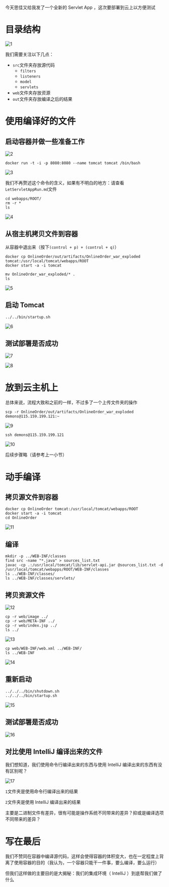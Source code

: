 今天思佳又给我发了一个全新的 Servlet App ，这次要部署到云上以方便测试

# 目录结构 #

![1](1.jpg)

我们需要关注以下几点：

+ `src`文件夹存放源代码
  + `filters`
  + `listeners`
  + `model`
  + `servlets`
+ `web`文件夹存放资源
+ `out`文件夹存放编译之后的结果

# 使用编译好的文件 #

## 启动容器并做一些准备工作 ##

![2](2.jpg)

```shell
docker run -t -i -p 8080:8080 --name tomcat tomcat /bin/bash
```

![3](3.jpg)

我们不再赘述这个命令的含义，如果有不明白的地方：请查看`LetServletAppRun.md`文件

```shell
cd webapps/ROOT/
rm -r *
ls
```

![4](4.jpg)

## 从宿主机拷贝文件到容器 ##

从容器中退出来（按下`(control + p) + (control + q)`）

```shell
docker cp OnlineOrder/out/artifacts/OnlineOrder_war_exploded tomcat:/usr/local/tomcat/webapps/ROOT
docker start -a -i tomcat
```

```shell
mv OnlineOrder_war_exploded/* .
ls
```

![5](5.jpg)

## 启动 Tomcat ##

```shell
../../bin/startup.sh
```

![6](6.jpg)

## 测试部署是否成功 ##

![7](7.jpg)

![8](8.jpg)

# 放到云主机上 #

总体来说，流程大致和之前的一样，不过多了一个上传文件夹的操作

```shell
scp -r OnlineOrder/out/artifacts/OnlineOrder_war_exploded demons@115.159.199.121:~
```

![9](9.jpg)

```shell
ssh demons@115.159.199.121
```

![10](10.jpg)

后续步骤略（请参考上一小节）

# 动手编译 #

## 拷贝源文件到容器 ##

```shell
docker cp OnlineOrder tomcat:/usr/local/tomcat/webapps/ROOT
docker start -a -i tomcat
cd OnlineOrder
```

![11](11.jpg)

## 编译 ##

```
mkdir -p ../WEB-INF/classes
find src -name "*.java" > sources_list.txt
javac -cp .:/usr/local/tomcat/lib/servlet-api.jar @sources_list.txt -d /usr/local/tomcat/webapps/ROOT/WEB-INF/classes
ls ../WEB-INF/classes/
ls ../WEB-INF/classes/servlets/
```

## 拷贝资源文件 ##

![12](12.jpg)

```shell
cp -r web/image ../
cp -r web/META-INF ../
cp -r web/index.jsp ../
ls ../
```

![13](13.jpg)

```shell
cp web/WEB-INF/web.xml ../WEB-INF/
ls ../WEB-INF
```

![14](14.jpg)

## 重新启动 ##

```shell
../../../bin/shutdown.sh
../../../bin/startup.sh
```

![15](15.jpg)

## 测试部署是否成功 ##

![16](16.jpg)

## 对比使用 IntelliJ 编译出来的文件 ##

我们想知道，我们使用命令行编译出来的东西与使用 IntelliJ 编译出来的东西有没有区别呢？

![17](17.jpg)

`1`文件夹是使用命令行编译出来的结果

`2`文件夹是使用 IntelliJ 编译出来的结果

主要是二进制文件有差异，很有可能是操作系统不同带来的差异？抑或是编译选项不同带来的差异？

# 写在最后 #

我们不赞同在容器中编译源代码，这样会使得容器的体积变大，也在一定程度上背离了使用容器的目的（我认为，一个容器只能干一件事，要么编译，要么运行）

但我们这样做的主要目的是大揭秘：我们的集成环境（ IntelliJ ）到底帮我们做了什么